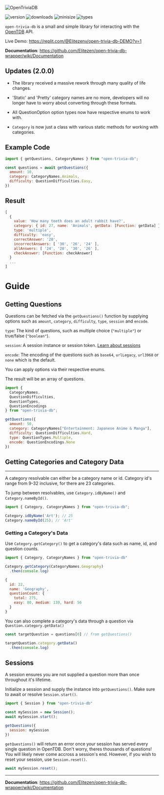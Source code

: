 ![OpenTriviaDB](https://i.imgur.com/QBhF5aY.png)

![version](https://img.shields.io/npm/v/open-trivia-db)
![downloads](https://img.shields.io/npm/dm/open-trivia-db)
![minisize](https://img.shields.io/bundlephobia/min/open-trivia-db)
![types](https://img.shields.io/npm/types/open-trivia-db)

`open-trivia-db` is a small and simple library for interacting with the [OpenTDB](https://opentdb.com/) API.

Live Demo: https://replit.com/@Elitezenv/open-trivia-db-DEMO?v=1

**Documentation**: https://github.com/Elitezen/open-trivia-db-wrapper/wiki/Documentation

## Updates (2.0.0)
- The library received a massive rework through many quality of life changes. 

- 'Static' and 'Pretty' category names are no more, developers will no longer have to worry about converting through these formats. 

- All QuestionOption option types now have respective enums to work with.

- `Category` is now just a class with various static methods for working with categories.


## Example Code
```js
import { getQuestions, CategoryNames } from "open-trivia-db";

const questions = await getQuestions({
  amount: 10,
  category: CategoryNames.Animals,
  difficulty: QuestionDifficulties.Easy,
})
```

## Result
```js
[
  {
    value: 'How many teeth does an adult rabbit have?',
    category: { id: 27, name: 'Animals', getData: [Function: getData] },
    type: 'multiple',
    difficulty: 'easy',
    correctAnswer: '28',
    incorrectAnswers: [ '30', '26', '24' ],
    allAnswers: [ '24', '28', '30', '26' ],
    checkAnswer: [Function: checkAnswer]
  }
  ...
]
```

# Guide
## Getting Questions

Questions can be fetched via the `getQuestions()` function by supplying options such as `amount`, `category`, `difficulty`, `type`, `session` and `encode`.

`type`: The kind of questions, such as multiple choice (`"multiple"`) or true/false (`"boolean"`).

`session`: A session instance or session token. [Learn about sessions](#sessions)

`encode`: The encoding of the questions such as `base64`, `urlLegacy`, `url3968` or `none` which is the default.

You can apply options via their respective enums.

The result will be an array of questions.

```js
import { 
  CategoryNames, 
  QuestionDifficulties, 
  QuestionTypes, 
  QuestionEncodings 
} from "open-trivia-db";

getQuestions({
  amount: 50,
  category: CategoryNames["Entertainment: Japanese Anime & Manga"],
  difficulty: QuestionDifficulties.Hard,
  type: QuestionTypes.Multiple,
  encode: QuestionEncodings.None
})
```

## Getting Categories and Category Data
<hr>

A category resolvable can either be a category name or id. Category id's range from 9-32 inclusive, for there are 23 categories.

To jump between resolvables, use `Category.idByName()` and `Category.nameById()`.

```js
import { Category, CategoryNames } from "open-trivia-db";

Category.idByName('Art'); // 25
Category.nameById(25); // 'Art'
```

### Getting a Category's Data
Use `Category.getCategory()` to get a category's data such as name, id, and question counts.

```js
import { Category, CategoryNames } from "open-trivia-db"

Category.getCategory(CategoryNames.Geography)
  .then(console.log)
```

```js
{
  id: 22,
  name: 'Geography',
  questionCount: { 
    total: 275, 
    easy: 80, medium: 139, hard: 56 
  }
}
```

You can also complete a category's data through a question via `Question.category.getData()`

```js
const targetQuestion = questions[0] // from getQuestions()

targetQuestion.category.getData()
  .then(console.log)
```

## Sessions
A session ensures you are not supplied a question more than once throughout it's lifetime.

Initialize a session and supply the instance into `getQuestions()`. Make sure to await or resolve `Session.start()`.
```js
import { Session } from "open-trivia-db"

const mySession = new Session();
await mySession.start();

getQuestions({
  session: mySession
})
```

`getQuestions()` will return an error once your session has served every single question in OpenTDB. Don't worry, theres thousands of questions! You will likely never come accross a session's end. However, if you wish to reset your session, use `Session.reset()`.

```js
await mySession.reset();
```

<hr>

**Documentation**: https://github.com/Elitezen/open-trivia-db-wrapper/wiki/Documentation
